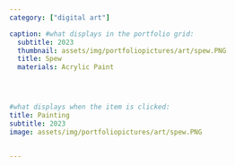 ```yaml
---
category: ["digital art"]

caption: #what displays in the portfolio grid:
  subtitle: 2023
  thumbnail: assets/img/portfoliopictures/art/spew.PNG
  title: Spew
  materials: Acrylic Paint




#what displays when the item is clicked:
title: Painting
subtitle: 2023
image: assets/img/portfoliopictures/art/spew.PNG


---
```

<div class="row padded">
 <div class="col-md-12 col-sm-12 ">
     <img class="img-fluid d-block mx-auto" src="assets/img/portfoliopictures/art/spew.PNG" alt=""/>
  </div>
</div>
